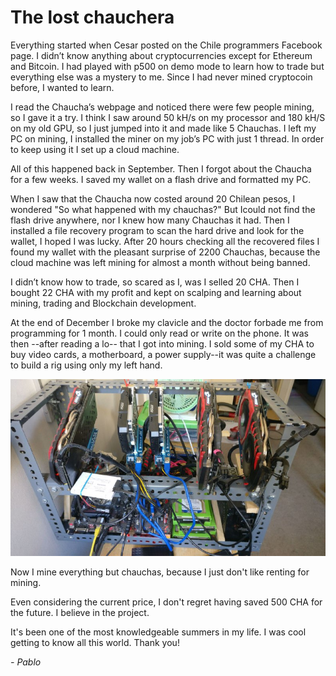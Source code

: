 # The lost chauchera

Everything started when Cesar posted on the Chile programmers Facebook page. I didn’t know anything about cryptocurrencies except for Ethereum and Bitcoin. I had played with p500 on demo mode to learn how to trade but everything else was a mystery to me. Since I had never mined cryptocoin before, I wanted to learn.


I read the Chaucha’s webpage and noticed there were few people mining, so I gave it a try. I think I saw around 50 kH/s on my processor and 180 kH/S on my old GPU, so I just jumped into it and made like 5 Chauchas. I left my PC on mining, I installed the miner on my job’s PC with just 1 thread. In order to keep using it I set up a cloud machine.

All of this happened back in September. Then I forgot about the Chaucha for a few weeks. I saved my wallet on a flash drive and formatted my PC.

When I saw that the Chaucha now costed around 20 Chilean pesos, I wondered "So what happened with my chauchas?" But Icould not find the flash drive anywhere, nor I knew how many Chauchas it had. Then I installed a file recovery program to scan the hard drive and look for the wallet, I hoped I was lucky. After 20 hours checking all the recovered files I found my wallet with the pleasant surprise of 2200 Chauchas, because the cloud machine was left mining for almost a month without being banned.

I didn’t know how to trade, so scared as I, was I selled 20 CHA. Then I bought 22 CHA with my profit and kept on scalping and learning about mining, trading and Blockchain development.


At the end of December I broke my clavicle and the doctor forbade me from programming for 1 month. I could only read or write on the phone. It was then --after reading a lo-- that I got into mining. I sold some of my CHA to buy video cards, a motherboard, a power supply--it was quite a challenge to build a rig using only my left hand.

![Pablo](../img/pablo.jpg)

Now I mine everything but chauchas, because I just don't like renting for mining.


Even considering the current price, I don't regret having saved 500 CHA for the future. I believe in the project. 

It's been one of the most knowledgeable summers in my life. I was cool getting to know all this world. Thank you!

*- Pablo*
